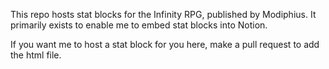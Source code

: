 This repo hosts stat blocks for the Infinity RPG, published by Modiphius. It primarily exists to enable me to embed stat blocks into Notion.

If you want me to host a stat block for you here, make a pull request to add the html file.
